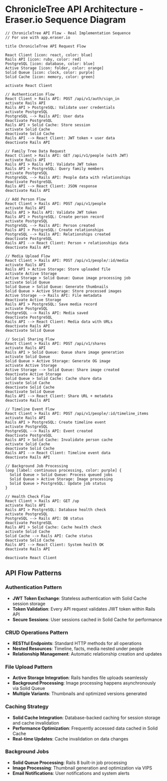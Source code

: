 # ChronicleTree API Architecture - Eraser.io Sequence Diagram

```
// ChronicleTree API Flow - Real Implementation Sequence
// For use with app.eraser.io

title ChronicleTree API Request Flow

React Client [icon: react, color: blue]
Rails API [icon: ruby, color: red]
PostgreSQL [icon: database, color: blue]
Active Storage [icon: folder, color: orange]
Solid Queue [icon: clock, color: purple]
Solid Cache [icon: memory, color: green]

activate React Client

// Authentication Flow
React Client > Rails API: POST /api/v1/auth/sign_in
activate Rails API
Rails API > PostgreSQL: Validate user credentials
activate PostgreSQL
PostgreSQL --> Rails API: User data
deactivate PostgreSQL
Rails API > Solid Cache: Store session
activate Solid Cache
deactivate Solid Cache
Rails API --> React Client: JWT token + user data
deactivate Rails API

// Family Tree Data Request
React Client > Rails API: GET /api/v1/people (with JWT)
activate Rails API
Rails API > Rails API: Validate JWT token
Rails API > PostgreSQL: Query family members
activate PostgreSQL
PostgreSQL --> Rails API: People data with relationships
deactivate PostgreSQL
Rails API --> React Client: JSON response
deactivate Rails API

// Add Person Flow
React Client > Rails API: POST /api/v1/people
activate Rails API
Rails API > Rails API: Validate JWT token
Rails API > PostgreSQL: Create person record
activate PostgreSQL
PostgreSQL --> Rails API: Person created
Rails API > PostgreSQL: Create relationships
PostgreSQL --> Rails API: Relationships created
deactivate PostgreSQL
Rails API --> React Client: Person + relationships data
deactivate Rails API

// Media Upload Flow
React Client > Rails API: POST /api/v1/people/:id/media
activate Rails API
Rails API > Active Storage: Store uploaded file
activate Active Storage
Active Storage > Solid Queue: Queue image processing job
activate Solid Queue
Solid Queue > Solid Queue: Generate thumbnails
Solid Queue > Active Storage: Store processed images
Active Storage --> Rails API: File metadata
deactivate Active Storage
Rails API > PostgreSQL: Save media record
activate PostgreSQL
PostgreSQL --> Rails API: Media saved
deactivate PostgreSQL
Rails API --> React Client: Media data with URLs
deactivate Rails API
deactivate Solid Queue

// Social Sharing Flow
React Client > Rails API: POST /api/v1/shares
activate Rails API
Rails API > Solid Queue: Queue share image generation
activate Solid Queue
Solid Queue > Active Storage: Generate OG image
activate Active Storage
Active Storage --> Solid Queue: Share image created
deactivate Active Storage
Solid Queue > Solid Cache: Cache share data
activate Solid Cache
deactivate Solid Cache
deactivate Solid Queue
Rails API --> React Client: Share URL + metadata
deactivate Rails API

// Timeline Event Flow
React Client > Rails API: POST /api/v1/people/:id/timeline_items
activate Rails API
Rails API > PostgreSQL: Create timeline event
activate PostgreSQL
PostgreSQL --> Rails API: Event created
deactivate PostgreSQL
Rails API > Solid Cache: Invalidate person cache
activate Solid Cache
deactivate Solid Cache
Rails API --> React Client: Timeline event data
deactivate Rails API

// Background Job Processing
loop [label: continuous processing, color: purple] {
  Solid Queue > Solid Queue: Process queued jobs
  Solid Queue > Active Storage: Image processing
  Solid Queue > PostgreSQL: Update job status
}

// Health Check Flow
React Client > Rails API: GET /up
activate Rails API
Rails API > PostgreSQL: Database health check
activate PostgreSQL
PostgreSQL --> Rails API: DB status
deactivate PostgreSQL
Rails API > Solid Cache: Cache health check
activate Solid Cache
Solid Cache --> Rails API: Cache status
deactivate Solid Cache
Rails API --> React Client: System health OK
deactivate Rails API

deactivate React Client
```

## API Flow Patterns

### Authentication Pattern
- **JWT Token Exchange**: Stateless authentication with Solid Cache session storage
- **Token Validation**: Every API request validates JWT token within Rails API
- **Secure Sessions**: User sessions cached in Solid Cache for performance

### CRUD Operations Pattern
- **RESTful Endpoints**: Standard HTTP methods for all operations
- **Nested Resources**: Timeline, facts, media nested under people
- **Relationship Management**: Automatic relationship creation and updates

### File Upload Pattern
- **Active Storage Integration**: Rails handles file uploads seamlessly
- **Background Processing**: Image processing happens asynchronously via Solid Queue
- **Multiple Variants**: Thumbnails and optimized versions generated

### Caching Strategy
- **Solid Cache Integration**: Database-backed caching for session storage and cache invalidation
- **Performance Optimization**: Frequently accessed data cached in Solid Cache
- **Real-time Updates**: Cache invalidation on data changes

### Background Jobs
- **Solid Queue Processing**: Rails 8 built-in job processing
- **Image Processing**: Thumbnail generation and optimization via VIPS
- **Email Notifications**: User notifications and system alerts
